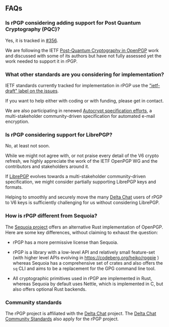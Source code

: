 ## FAQs

### Is rPGP considering adding support for Post Quantum Cryptography (PQC)? 

Yes, it is tracked in [#356](https://github.com/rpgp/rpgp/issues/356). 

We are following the IETF [Post-Quantum Cryptography in OpenPGP](https://datatracker.ietf.org/doc/draft-ietf-openpgp-pqc/) work and discussed with some of its authors
but have not fully assessed yet the work needed to support it in rPGP. 


### What other standards are you considering for implementation? 

IETF standards currently tracked for implementation in rPGP 
use the ["ietf-draft" label on the issues](https://github.com/rpgp/rpgp/labels/ietf-draft). 

If you want to help either with coding or with funding,
please get in contact. 

We are also participating in renewed [Autocrypt specification efforts](https://autocrypt.org),
a multi-stakeholder community-driven specification for automated e-mail encryption. 


### Is rPGP considering support for LibrePGP? 

No, at least not soon. 

While we might not agree with, or not praise every detail of the V6 crypto refresh,
we highly appreciate the work of the IETF OpenPGP WG and the contributors and stakeholders around it. 

If [LibrePGP](https://librepgp.org/) evolves towards a multi-stakeholder community-driven specification, 
we might consider partially supporting LibrePGP keys and formats. 

Helping to smoothly and securely move the many [Delta Chat](https://delta.chat) users of rPGP
to V6 keys is sufficiently challenging for us without considering LibrePGP. 


### How is rPGP different from Sequoia?

The [Sequoia project](https://sequoia-pgp.org/) offers an alternative 
Rust implementation of OpenPGP. 
Here are some key differences, without claiming to exhaust the question: 

- rPGP has a more permissive license than Sequoia.

- rPGP is a library with a low-level API and relatively small feature-set 
  (with higher level APIs evolving in https://codeberg.org/heiko/rpgpie ) 
  whereas Sequoia has a comprehensive set of crates and also offers
  the `sq` CLI and aims to be a replacement for the GPG command line tool. 

- All cryptographic primitives used in rPGP are implemented in Rust,
  whereas Sequoia by default uses Nettle, which is implemented in C, 
  but also offers optional Rust backends. 

### Community standards

The rPGP project is affiliated with the [Delta Chat](https://delta.chat/) project.
The [Delta Chat Community Standards](https://delta.chat/en/community-standards) also apply for the rPGP project.
